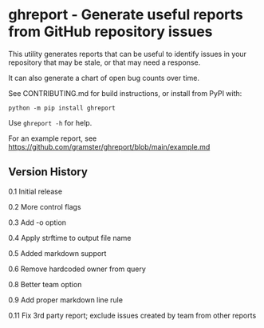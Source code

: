 # ghreport - Generate useful reports from GitHub repository issues

This utility generates reports that can be useful to identify issues in
your repository that may be stale, or that may need a response.

It can also generate a chart of open bug counts over time.

See CONTRIBUTING.md for build instructions, or install from PyPI with:

```
python -m pip install ghreport
```

Use `ghreport -h` for help.

For an example report, see https://github.com/gramster/ghreport/blob/main/example.md

## Version History

0.1 Initial release

0.2 More control flags

0.3 Add -o option

0.4 Apply strftime to output file name

0.5 Added markdown support

0.6 Remove hardcoded owner from query

0.8 Better team option

0.9 Add proper markdown line rule

0.11 Fix 3rd party report; exclude issues created by team from other reports

 
